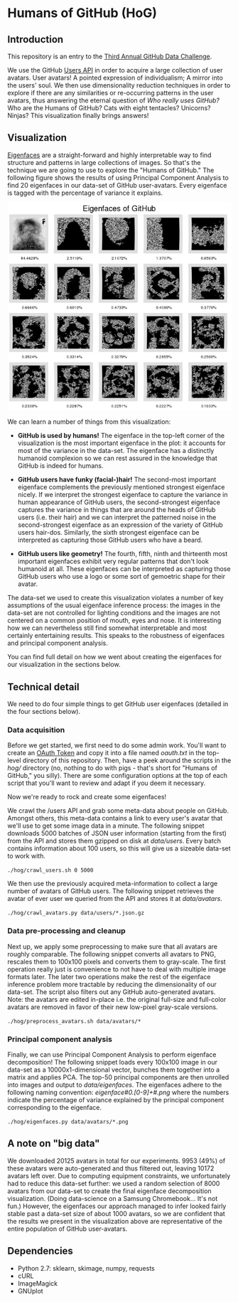 # Humans of GitHub (HoG)

## Introduction

This repository is an entry to the [Third Annual GitHub Data
Challenge](https://github.com/blog/1864-third-annual-github-data-challenge).

We use the GitHub [Users API](https://developer.github.com/v3/users/) in order
to acquire a large collection of user avatars. User avatars! A pointed
expression of individualism; A mirror into the users' soul. We then use
dimensionality reduction techniques in order to explore if there are any
similarities or re-occurring patterns in the user avatars, thus answering the
eternal question of *Who really uses GitHub?* Who are the Humans of GitHub? Cats
with eight tentacles?  Unicorns? Ninjas? This visualization finally brings
answers!

## Visualization

[Eigenfaces](http://jeremykun.com/2011/07/27/eigenfaces/) are a straight-forward
and highly interpretable way to find structure and patterns in large collections
of images.  So that's the technique we are going to use to explore the "Humans
of GitHub." The following figure shows the results of using Principal Component
Analysis to find 20 eigenfaces in our data-set of GitHub user-avatars. Every
eigenface is tagged with the percentage of variance it explains.

![Eigenfaces of GitHub](visualization/montage.png "Eigenfaces of GitHub")

We can learn a number of things from this visualization:

- **GitHub is used by humans!** The eigenface in the top-left corner of the
  visualization is the most important eigenface in the plot: it accounts for
  most of the variance in the data-set. The eigenface has a distinctly humanoid
  complexion so we can rest assured in the knowledge that GitHub is indeed for
  humans.

- **GitHub users have funky (facial-)hair!** The second-most important eigenface
  complements the previously mentioned strongest eigenface nicely. If we
  interpret the strongest eigenface to capture the variance in human appearance
  of GitHub users, the second-strongest eigenface captures the variance in
  things that are around the heads of GitHub users (i.e. their hair) and we can
  interpret the patterned noise in the second-strongest eigenface as an
  expression of the variety of GitHub users hair-dos. Similarly, the sixth
  strongest eigenface can be interpreted as capturing those GitHub users who
  have a beard.

- **GitHub users like geometry!** The fourth, fifth, ninth and thirteenth most
  important eigenfaces exhibit very regular patterns that don't look humanoid at
  all. These eigenfaces can be interpreted as capturing those GitHub users who
  use a logo or some sort of gemoetric shape for their avatar.

The data-set we used to create this visualization violates a number of key
assumptions of the usual eigenface inference process: the images in the data-set
are not controlled for lighting conditions and the images are not centered on a
common position of mouth, eyes and nose. It is interesting how we can
nevertheless still find somewhat interpretable and most certainly entertaining
results. This speaks to the robustness of eigenfaces and principal component
analysis.

You can find full detail on how we went about creating the eigenfaces for our
visualization in the sections below.

## Technical detail

We need to do four simple things to get GitHub user eigenfaces (detailed in the
four sections below).

### Data acquisition

Before we get started, we first need to do some admin work. You'll want to
create an [OAuth
Token](https://help.github.com/articles/creating-an-access-token-for-command-line-use)
and copy it into a file named *oauth.txt* in the top-level directory of this
repository. Then, have a peek around the scripts in the *hog/* directory (no,
nothing to do with pigs - that's short for "Humans of GitHub," you silly).
There are some configuration options at the top of each script that you'll want
to review and adapt if you deem it necessary.

Now we're ready to rock and create some eigenfaces!

We crawl the /users API and grab some meta-data about people on GitHub.  Amongst
others, this meta-data contains a link to every user's avatar that we'll use to
get some image data in a minute. The following snippet downloads 5000 batches of
JSON user information (starting from the first) from the API and stores them
gzipped on disk at *data/users*. Every batch contains information about 100
users, so this will give us a sizeable data-set to work with.

`./hog/crawl_users.sh 0 5000`

We then use the previously acquired meta-information to collect a large number
of avatars of GitHub users. The following snippet retrieves the avatar of ever
user we queried from the API and stores it at *data/avatars*.

`./hog/crawl_avatars.py data/users/*.json.gz`

### Data pre-processing and cleanup

Next up, we apply some preprocessing to make sure that all avatars are roughly
comparable. The following snippet converts all avatars to PNG, rescales them to
100x100 pixels and converts them to gray-scale. The first operation really just
is convenience to not have to deal with multiple image formats later.  The later
two operations make the rest of the eigenface inference problem more tractable
by reducing the dimensionality of our data-set. The script also filters out any
GitHub auto-generated avatars. Note: the avatars are edited in-place i.e. the
original full-size and full-color avatars are removed in favor of their new
low-pixel gray-scale versions.

`./hog/preprocess_avatars.sh data/avatars/*`

### Principal component analysis

Finally, we can use Principal Component Analysis to perform eigenface
decomposition! The following snippet loads every 100x100 image in our data-set
as a 10000x1-dimensional vector, bunches them together into a matrix and applies
PCA. The top-50 principal components are then unrolled into images and output to
*data/eigenfaces*. The eigenfaces adhere to the following naming convention:
*eigenface#0.[0-9]+#.png* where the numbers indicate the percentage of variance
explained by the principal component corresponding to the eigenface.

`./hog/eigenfaces.py data/avatars/*.png`

## A note on "big data"

We downloaded 20125 avatars in total for our experiments. 9953 (49%) of these
avatars were auto-generated and thus filtered out, leaving 10172 avatars left
over. Due to computing equipment constraints, we unfortunately had to reduce
this data-set further: we used a random selection of 8000 avatars from our
data-set to create the final eigenface decomposition visualization. (Doing
data-science on a Samsung Chromebook... It's not fun.) However, the eigenfaces
our approach managed to infer looked fairly stable past a data-set size of about
1000 avatars, so we are confident that the results we present in the
visualization above are representative of the entire population of GitHub
user-avatars.

## Dependencies

- Python 2.7: sklearn, skimage, numpy, requests
- cURL
- ImageMagick
- GNUplot

